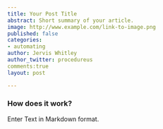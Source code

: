 ```yaml
---
title: Your Post Title
abstract: Short summary of your article.
image: http://www.example.com/link-to-image.png
published: false
categories:
- automating
author: Jervis Whitley
author_twitter: procedureus
comments:true
layout: post

---
```


### How does it work?

Enter Text in Markdown format.